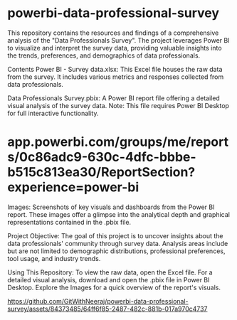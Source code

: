 # powerbi-data-professional-survey
This repository contains the resources and findings of a comprehensive analysis of the "Data Professionals Survey". The project leverages Power BI to visualize and interpret the survey data, providing valuable insights into the trends, preferences, and demographics of data professionals.

Contents
Power BI - Survey data.xlsx: This Excel file houses the raw data from the survey. It includes various metrics and responses collected from data professionals.

Data Professionals Survey.pbix: A Power BI report file offering a detailed visual analysis of the survey data. Note: This file requires Power BI Desktop for full interactive functionality.
# app.powerbi.com/groups/me/reports/0c86adc9-630c-4dfc-bbbe-b515c813ea30/ReportSection?experience=power-bi
Images: Screenshots of key visuals and dashboards from the Power BI report. These images offer a glimpse into the analytical depth and graphical representations contained in the .pbix file.



Project Objective:
The goal of this project is to uncover insights about the data professionals' community through survey data. Analysis areas include but are not limited to demographic distributions, professional preferences, tool usage, and industry trends.

Using This Repository:
To view the raw data, open the Excel file.
For a detailed visual analysis, download and open the .pbix file in Power BI Desktop.
Explore the Images  for a quick overview of the report's visuals.


https://github.com/GitWithNeeraj/powerbi-data-professional-survey/assets/84373485/64ff6f85-2487-482c-881b-017a970c4737




